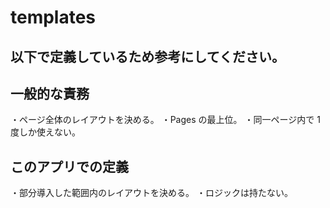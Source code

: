 # templates

## 以下で定義しているため参考にしてください。

## 一般的な責務

・ページ全体のレイアウトを決める。
・Pages の最上位。
・同一ページ内で 1 度しか使えない。

## このアプリでの定義

・部分導入した範囲内のレイアウトを決める。
・ロジックは持たない。

